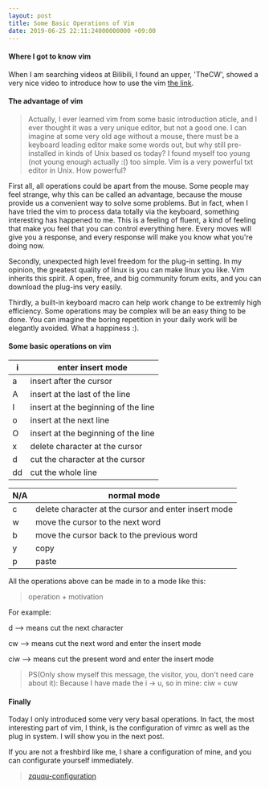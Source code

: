 ```yaml
---
layout: post
title: Some Basic Operations of Vim
date: 2019-06-25 22:11:24000000000 +09:00
---
```


#### Where I got to know vim

When I am searching videos at Bilibili, I found an upper, 'TheCW', showed a very nice video to introduce how to use the vim [the link](http://www.bilibili.com/video/av55498503?from=search&seid=9399177761934796555).

#### The advantage of vim

> Actually, I ever learned vim from some basic introduction aticle, and I ever thought it was a very unique editor, but not a good one. I can imagine at some very old age without a mouse, there must be a keyboard leading editor make some words out, but why still pre-installed in kinds of Unix based os today? I found myself too young (not young enough actually :() too simple. Vim is a very powerful txt editor in Unix. How powerful? 

First all, all operations could be apart from the mouse. Some people may feel strange, why this can be called an advantage, because the mouse provide us a convenient way to solve some problems. But in fact, when I have tried the vim to process data totally via the keyboard, something interesting has happened to me. This is a feeling of fluent, a kind of feeling that make you feel that you can control everything here. Every moves will give you a response, and every response will make you know what you're doing now. 

Secondly, unexpected high level freedom for the plug-in setting. In my opinion, the greatest quality of linux is you can make linux you like. Vim inherits this spirit. A open, free, and big community forum exits, and you can download the plug-ins very easily.

Thirdly, a built-in keyboard macro can help work change to be extremly high efficiency. Some operations may be complex will be an easy thing to be done. You can imagine the boring repetition in your daily work will be elegantly avoided. What a happiness :).

#### Some basic operations on vim

| i  | enter insert mode                   |
|----|-------------------------------------|
| a  | insert after the cursor             |
| A  | insert at the last of the line      |
| I  | insert at the beginning of the line |
| o  | insert at the next line             |
| O  | insert at the beginning of the line |
| x  | delete character at the cursor      |
| d  | cut the character at the cursor     |
| dd | cut the whole line                  |

| N/A | normal mode                                          |
|-----|------------------------------------------------------|
| c   | delete character at the cursor and enter insert mode |
| w   | move the cursor to the next word                     |
| b   | move the cursor back to the previous word            |
| y   | copy                                                 |
| p   | paste                                                |

All the operations above can be made in to a mode like this:

> operation + motivation

For example:

d --> means cut the next character

cw --> means cut the next word and enter the insert mode

ciw --> means cut the present word and enter the insert mode 

> PS(Only show myself this message, the visitor, you, don't need care about it): Because I have made the i -> u, so in mine: ciw = cuw

#### Finally

Today I only introduced some very very basal operations. In fact, the most interesting part of vim, I think, is the configuration of vimrc as well as the plug in system. I will show you in the next post.

If you are not a freshbird like me, I share a configuration of mine, and you can configurate yourself immediately.

> [zququ-configuration](https://github.com/zququ/vim-configuration)

